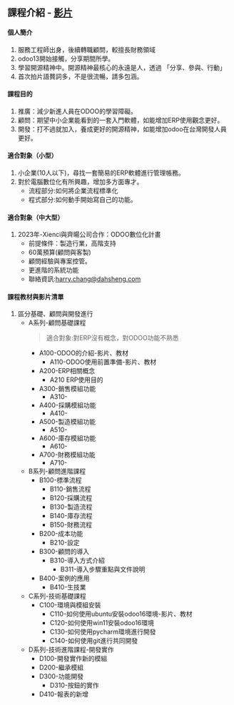 ## 課程介紹 - [影片](https://www.youtube.com/watch?v=mEKNlfYX2oc&t=267s)
#### 個人簡介
1. 服務工程師出身，後續轉職顧問，較擅長財務領域
2. odoo13開始接觸，分享期間所學。
3. 學習開源精神中。開源精神最核心的永遠是人，透過 「分享、參與、行動」
4. 首次拍片語贅詞多，不是很流暢，請多包涵。

#### 課程目的
1. 推廣：減少新進人員在ODOO的學習障礙。
2. 顧問：期望中小企業能看到的一套入門軟體，如能增加ERP使用觀念更好。
3. 開發：打不過就加入，養成更好的開源精神，如能增加odoo在台灣開發人員更好。

#### 適合對象（小型）
1. 小企業(10人以下)，尋找一套簡易的ERP軟體進行管理帳務。
2. 對於電腦數位化有所興趣，增加多方面專才。
   + 流程部分:如何將企業流程標準化
   + 程式部分:如何動手開始寫自己的功能。

#### 適合對象（中大型）
1. 2023年-Xienci與齊暘公司合作：ODOO數位化計畫
   + 前提條件：製造行業，高階支持
   + 60萬預算(顧問與客製)
   + 顧問經驗與專案控管。
   + 更進階的系統功能
   + 聯絡資訊:harry.chang@dahsheng.com

#### 課程教材與影片清單
1. 區分基礎、顧問與開發進行
   + A系列-顧問基礎課程
     > 適合對象:對ERP沒有概念，對ODOO功能不熟悉
     + A100-ODOO的介紹-影片、教材
       + A110-ODOO使用前置準備-影片、教材
     + A200-ERP相關概念
       + A210 ERP使用目的
     + A300-銷售模組功能
       + A310-
     + A400-採購模組功能
       + A410-
     + A500-製造模組功能
       + A510-
     + A600-庫存模組功能
       + A610-
     + A700-財務模組功能
       + A710-
   + B系列-顧問進階課程
       + B100-標準流程
         + B110-銷售流程
         + B120-採購流程
         + B130-製造流程
         + B140-庫存流程
         + B150-財務流程
       + B200-成本功能
         + B210-設定
       + B300-顧問的導入
         + B310-導入方式介紹
           + B311-導入步驟重點與文件說明
       + B400-案例的應用
         + B410-生技業
   + C系列-技術基礎課程 
     + C100-環境與模組安裝
       + C110-如何使用ubuntu安裝odoo16環境-影片、教材
       + C120-如何使用win11安裝odoo16環境
       + C130-如何使用pycharm環境進行開發
       + C140-如何使用git進行共同開發
   + D系列-技術進階課程-開發實作
     + D100-開發實作新的模組
     + D200-繼承模組
     + D300-功能開發
       + D310-按鈕的實作
     + D410-報表的新增
